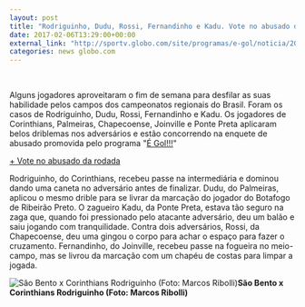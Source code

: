 ```yaml
---
layout: post
title: "Rodriguinho, Dudu, Rossi, Fernandinho e Kadu. Vote no abusado da rodada"
date: 2017-02-06T13:29:00+00:00
external_link: "http://sportv.globo.com/site/programas/e-gol/noticia/2017/02/rodriguinho-dudu-rossi-fernandinho-e-kadu-vote-no-abusado-da-rodada.html"
categories: news globo.com
---
```

&nbsp;

Alguns jogadores aproveitaram o fim de semana para desfilar as suas habilidade pelos campos dos campeonatos regionais do Brasil. Foram os casos de Rodriguinho, Dudu, Rossi, Fernandinho e Kadu. Os jogadores de Corinthians, Palmeiras, Chapecoense, Joinville e Ponte Preta aplicaram belos driblemas nos adversários e estão concorrendo na enquete de abusado promovida pelo programa "[É Gol!!!](http://sportv.globo.com/site/programas/e-gol/)"

[+ Vote no abusado da rodada](http://sportv.globo.com/site/programas/e-gol/interatividade/enquete/2017/2/6/quem-e-o-abusado-da-rodada-1655a7ba-ec80-11e6-99c9-065dd000503b.html)

Rodriguinho, do Corinthians, recebeu passe na intermediária e dominou dando uma caneta no adversário antes de finalizar. Dudu, do Palmeiras, aplicou o mesmo drible para se livrar da marcação do jogador do Botafogo de Ribeirão Preto. O zagueiro Kadu, da Ponte Preta, estava tão seguro na zaga que, quando foi pressionado pelo atacante adversário, deu um balão e saiu jogando com tranquilidade. Contra dois adversários, Rossi, da Chapecoense, deu uma gingou o corpo para achar o espaço para fazer o cruzamento. Fernandinho, do Joinville, recebeu passe na fogueira no meio-campo, mas se livrou da marcação com um chapéu de costas para limpar a jogada.&nbsp;

 ![São Bento x Corinthians Rodriguinho (Foto: Marcos Ribolli)](http://s2.glbimg.com/1pTHrXef0_hrSuPGPioE-9qc2GA=/14x120:704x590/690x470/s.glbimg.com/es/ge/f/original/2017/02/04/rib1414.jpg "São Bento x Corinthians Rodriguinho (Foto: Marcos Ribolli)")**São Bento x Corinthians Rodriguinho (Foto: Marcos Ribolli)**

